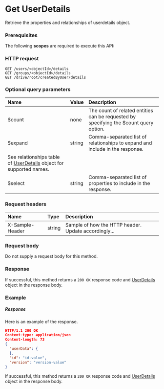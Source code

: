 # Get UserDetails

Retrieve the properties and relationships of userdetails object.
### Prerequisites
The following **scopes** are required to execute this API: 
### HTTP request
<!-- { "blockType": "ignored" } -->
```http
GET /users/<objectId>/details
GET /groups/<objectId>/details
GET /drive/root/createdByUser/details
```
### Optional query parameters
|Name|Value|Description|
|:---------------|:--------|:-------|
|$count|none|The count of related entities can be requested by specifying the $count query option.|
|$expand|string|Comma-separated list of relationships to expand and include in the response. 
See relationships table of [UserDetails](../resources/userdetails.md) object for supported names. |
|$select|string|Comma-separated list of properties to include in the response.|

### Request headers
| Name       | Type | Description|
|:-----------|:------|:----------|
| X-Sample-Header  | string  | Sample of how the HTTP header. Update accordingly...|

### Request body
Do not supply a request body for this method.
### Response
If successful, this method returns a `200 OK` response code and [UserDetails](../resources/userdetails.md) object in the response body.
### Example
##### Response
Here is an example of the response.
<!-- {
  "blockType": "response",
  "truncated": false,
  "@odata.type": "userdetails"
} -->
```json
HTTP/1.1 200 OK
Content-type: application/json
Content-length: 73
{
  "userData": {
  },
  "id": "id-value",
  "version": "version-value"
}
```
If successful, this method returns a `200 OK` response code and [UserDetails](../resources/userdetails.md) object in the response body.

<!-- uuid: 8eea9a2e-9249-40bd-ae5c-70b34c9f2cba
2015-10-16 09:35:07 UTC -->
<!-- {
  "type": "#page.annotation",
  "description": "Get UserDetails",
  "keywords": "",
  "section": "documentation",
  "tocPath": ""
}-->